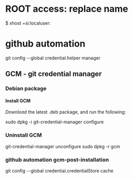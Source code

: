 # ROOT access: replace name
$ xhost +si:localuser:<name>


# github automation
git config --global credential.helper manager

## GCM - git credential manager
### Debian package
#### Install GCM

*Download* the latest .deb package,
and *run* the following:

sudo dpkg -i <path-to-package>
git-credential-manager configure

### Uninstall GCM

git-credential-manager unconfigure
sudo dpkg -r gcm

### github automation gcm-post-installation
git config --global credential.credentialStore cache

